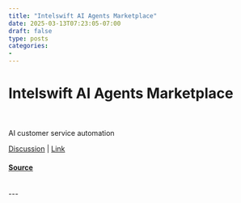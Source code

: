 ```yaml
---
title: "Intelswift AI Agents Marketplace"
date: 2025-03-13T07:23:05-07:00
draft: false
type: posts
categories: 
- 
---
```

# Intelswift AI Agents Marketplace

<br/>

<br/>
AI customer service automation

[Discussion](https://www.producthunt.com/posts/intelswift-ai-agents-marketplace?utm_campaign=producthunt-atom-posts-feed&utm_medium=rss-feed&utm_source=producthunt-atom-posts-feed) | [Link](https://www.producthunt.com/r/p/941761?app_id=339)

#### [Source](https://www.producthunt.com/posts/intelswift-ai-agents-marketplace)

<br/>
---
